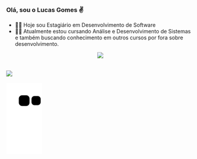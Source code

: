 ### Olá, sou o Lucas Gomes ✌️

- 👨‍💻 Hoje sou Estagiário em Desenvolvimento de Software  
- 👨‍🎓 Atualmente estou cursando Análise e Desenvolvimento de Sistemas e também buscando conhecimento em outros cursos por fora sobre desenvolvimento.

<div align="center">
  <a href="https://github.com/Lucassg17/">
  <img height="180em" src="https://github-readme-stats.vercel.app/api?username=Lucassg17&show_icons=true&theme=white&include_all_commits=true&count_private=true"/>
</div>

##

  <div>
<a href="https://www.linkedin.com/in/lucas-da-silva-gomes-65b920142/" target="_blank"><img src="https://img.shields.io/badge/-LinkedIn-%230077B5?style=for-the-badge&logo=linkedin&logoColor=white" target="_blank"></a> 

![Snake animation](https://github.com/Lucassg17/Lucassg17/blob/output/github-contribution-grid-snake.svg)

  </div>
